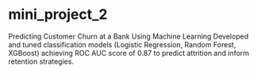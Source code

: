 # mini_project_2
Predicting Customer Churn at a Bank Using Machine Learning
Developed and tuned classification models (Logistic Regression, Random Forest, XGBoost) achieving ROC AUC score of 0.87 to predict attrition and inform retention strategies.

